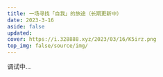 ```yaml
---
title: 一场寻找「自我」的旅途（长期更新中）
date: 2023-3-16
aside: false
updated:
cover: https://i.328888.xyz/2023/03/16/K5irz.png
top_img: false/source/img/
---
```


调试中...